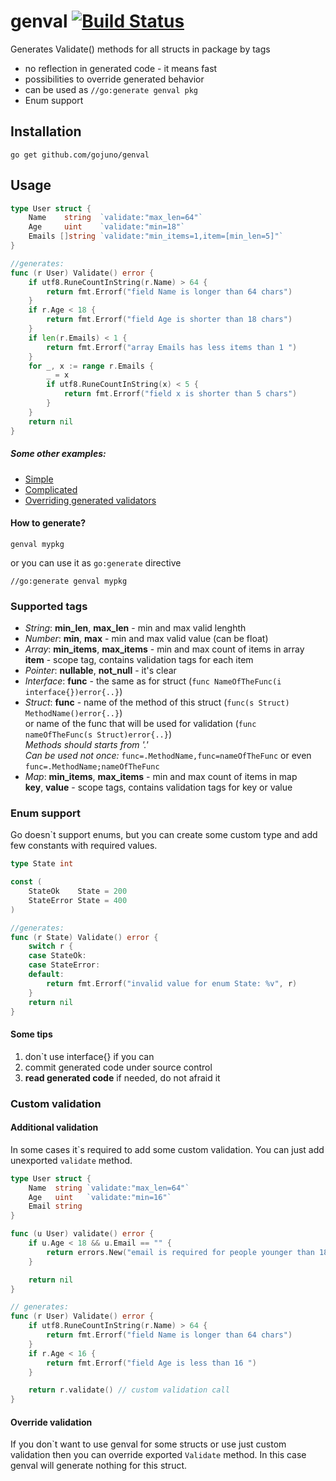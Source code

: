 # genval [![Build Status](https://travis-ci.org/gojuno/genval.svg?branch=master)](https://travis-ci.org/gojuno/genval)

Generates Validate() methods for all structs in package by tags
- no reflection in generated code - it means fast  
- possibilities to override generated behavior
- can be used as `//go:generate genval pkg` 
- Enum support 

## Installation

    go get github.com/gojuno/genval


Usage
------

```go
type User struct {
    Name    string  `validate:"max_len=64"`
    Age     uint    `validate:"min=18"`
    Emails []string `validate:"min_items=1,item=[min_len=5]"`
}

//generates:
func (r User) Validate() error {
    if utf8.RuneCountInString(r.Name) > 64 {
        return fmt.Errorf("field Name is longer than 64 chars")
    }
    if r.Age < 18 {
        return fmt.Errorf("field Age is shorter than 18 chars")
    }
    if len(r.Emails) < 1 {
        return fmt.Errorf("array Emails has less items than 1 ")
    }
    for _, x := range r.Emails {
        _ = x
        if utf8.RuneCountInString(x) < 5 {
            return fmt.Errorf("field x is shorter than 5 chars")
        }
    }
    return nil
}
```

##### Some other examples:
- [Simple](https://github.com/gojuno/genval/tree/master/examples/simple)
- [Complicated](https://github.com/gojuno/genval/tree/master/examples/complicated)
- [Overriding generated validators](https://github.com/gojuno/genval/tree/master/examples/overriding)

#### How to generate?

    genval mypkg

or you can use it as `go:generate` directive  

    //go:generate genval mypkg

### Supported tags
- *String*: **min_len**, **max_len** - min and max valid lenghth 
- *Number*: **min**, **max** - min and max valid value (can be float)
- *Array*:  **min_items**, **max_items** - min and max count of items in array  
    **item** - scope tag, contains validation tags for each item
- *Pointer*: **nullable**, **not_null** - it's clear
- *Interface*: **func** - the same as for struct (`func NameOfTheFunc(i interface{})error{..}`)
- *Struct*: **func** - name of the method of this struct (`func(s Struct) MethodName()error{..}`)  
    or name of the func that will be used for validation (`func nameOfTheFunc(s Struct)error{..}`)      
    *Methods should starts from '.'*  
    *Can be used not once:* `func=.MethodName,func=nameOfTheFunc` or even `func=.MethodName;nameOfTheFunc`    
- *Map*: **min_items**, **max_items** - min and max count of items in map  
    **key**, **value** - scope tags, contains validation tags for key or value 

### Enum support
Go doesn`t support enums, but you can create some custom type and add few constants with required values.

```go
type State int

const (
    StateOk    State = 200
    StateError State = 400
)

//generates:
func (r State) Validate() error {
    switch r {
    case StateOk:
    case StateError:
    default:
        return fmt.Errorf("invalid value for enum State: %v", r)
    }
    return nil
}
```

#### Some tips
1. don`t use interface{} if you can
2. commit generated code under source control
3. **read generated code** if needed, do not afraid it

### Custom validation
#### Additional validation
In some cases it\`s required to add some custom validation. You can just add unexported `validate` method.
```go
type User struct {
    Name  string `validate:"max_len=64"`
    Age   uint   `validate:"min=16"`
    Email string
}

func (u User) validate() error {
    if u.Age < 18 && u.Email == "" {
        return errors.New("email is required for people younger than 18")
    }

    return nil
}

// generates:
func (r User) Validate() error {
	if utf8.RuneCountInString(r.Name) > 64 {
		return fmt.Errorf("field Name is longer than 64 chars")
	}
	if r.Age < 16 {
		return fmt.Errorf("field Age is less than 16 ")
	}

	return r.validate() // custom validation call
}
```
#### Override validation
If you don\`t want to use genval for some structs or use just custom validation then you can override exported `Validate` method. In this case genval will generate nothing for this struct.